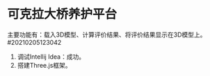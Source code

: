 # 可克拉大桥养护平台
主要功能有：载入3D模型、计算评价结果、将评价结果显示在3D模型上。
#20210205123042
1. 调试Intellij Idea：成功。
2. 搭建Three.js框架。
